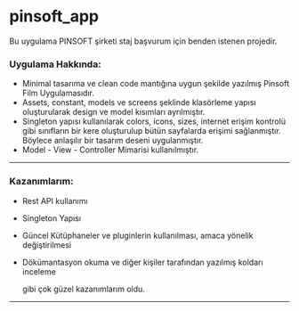 # pinsoft_app

Bu uygulama PINSOFT şirketi staj başvurum için benden istenen projedir.

### Uygulama Hakkında:
- Minimal tasarıma ve clean code mantığına uygun şekilde yazılmış Pinsoft Film Uygulamasıdır.
- Assets, constant, models ve screens şeklinde klasörleme yapısı oluşturularak  design ve model kısımları ayrılmıştır.
- Singleton yapısı kullanılarak colors, icons, sizes, internet erişim kontrolü gibi sınıfların bir kere oluşturulup bütün sayfalarda erişimi sağlanmıştır. Böylece anlaşılır bir tasarım deseni uygulanmıştır.
- Model - View - Controller Mimarisi kullanılmıştır. 

---


### __Kazanımlarım:__
- Rest API kullanımı
- Singleton Yapısı
- Güncel Kütüphaneler ve pluginlerin kullanılması, amaca yönelik değiştirilmesi
- Dökümantasyon okuma ve diğer kişiler tarafından yazılmış koldarı inceleme

  gibi çok güzel kazanımlarım oldu.
  
---

